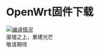 # OpenWrt固件下载
[1]: https://github.com/MiRouter/OpenWrtForMiWiFi/actions
[2]: https://github.com/MiRouter/OpenWrtForMiWiFi/workflows/Build%20OpenWrt/badge.svg

[![编译情况][2]][1]  
废墟之上，重建光芒  
敬请期待  

